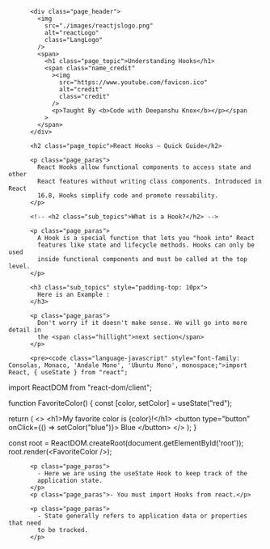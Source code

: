  <!-- Content render By JAVASCRIPT -->
          <div class="page_header">
            <img
              src="./images/reactjslogo.png"
              alt="reactLogo"
              class="LangLogo"
            />
            <span>
              <h1 class="page_topic">Understanding Hooks</h1>
              <span class="name_credit"
                ><img
                  src="https://www.youtube.com/favicon.ico"
                  alt="credit"
                  class="credit"
                />
                <p>Taught By <b>Code with Deepanshu Knox</b></p></span
              >
            </span>
          </div>

          <h2 class="page_topic">React Hooks – Quick Guide</h2>

          <p class="page_paras">
            React Hooks allow functional components to access state and other
            React features without writing class components. Introduced in React
            16.8, Hooks simplify code and promote reusability.
          </p>

          <!-- <h2 class="sub_topics">What is a Hook?</h2> -->

          <p class="page_paras">
            A Hook is a special function that lets you "hook into" React
            features like state and lifecycle methods. Hooks can only be used
            inside functional components and must be called at the top level.
          </p>

          <h3 class="sub_topics" style="padding-top: 10px">
            Here is an Example :
          </h3>

          <p class="page_paras">
            Don't worry if it doesn't make sense. We will go into more detail in
            the <span class="hillight">next section</span>
          </p>

          <pre><code class="language-javascript" style="font-family: Consolas, Monaco, 'Andale Mono', 'Ubuntu Mono', monospace;">import React, { useState } from "react";
import ReactDOM from "react-dom/client";

function FavoriteColor() {
  const [color, setColor] = useState("red");

  return (
    &lt;&gt;
      &lt;h1&gt;My favorite color is {color}!&lt;/h1&gt;
      &lt;button type="button" onClick={() => setColor("blue")}&gt; Blue &lt;/button&gt;
    &lt;/&gt;
  );
}

const root = ReactDOM.createRoot(document.getElementById('root'));
root.render(&lt;FavoriteColor /&gt;);
</code></pre>

          <p class="page_paras">
            - Here we are using the useState Hook to keep track of the
            application state.
          </p>
          <p class="page_paras">- You must import Hooks from react.</p>

          <p class="page_paras">
            - State generally refers to application data or properties that need
            to be tracked.
          </p>
